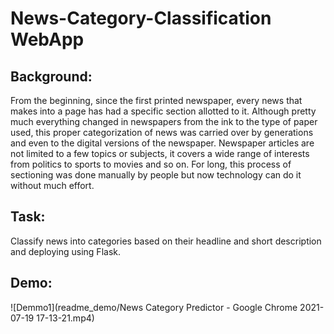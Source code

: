 # News-Category-Classification WebApp

## Background:
From the beginning, since the first printed newspaper, every news that makes into a page has had a specific section allotted to it. Although pretty much everything changed in newspapers from the ink to the type of paper used, this proper categorization of news was carried over by generations and even to the digital versions of the newspaper. Newspaper articles are not limited to a few topics or subjects, it covers a wide range of interests from politics to sports to movies and so on. For long, this process of sectioning was done manually by people but now technology can do it without much effort.

## Task:
Classify news into categories based on their headline and short description and deploying using Flask.

## Demo:
![Demmo1](readme_demo/News Category Predictor - Google Chrome 2021-07-19 17-13-21.mp4)
